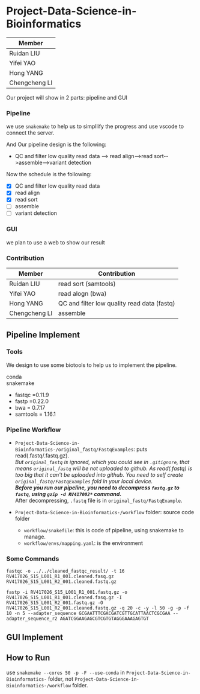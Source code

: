 # Project-Data-Science-in-Bioinformatics 

|  Member       | 
|  ----         |
| Ruidan LIU    | 
| Yifei YAO     | 
| Hong YANG     | 
| Chengcheng LI | 


Our project will show in 2 parts: pipeline and GUI

### Pipeline

we use `snakemake` to help us to simpllify the progress and use vscode to connect the server.

And Our pipeline design is the following:

- QC and filter low quality read data --> read align-->read sort-->assemble-->variant detection

Now the schedule is the following:

- [x] QC and filter low quality read data
- [x] read align
- [x] read sort
- [ ] assemble
- [ ] variant detection

### GUI

we plan to use a web to show our result

### Contribution

|  Member       | Contribution|
|  ----------   |-------------|
| Ruidan LIU    | read sort (samtools)   |
| Yifei YAO     | read alogn (bwa)|
| Hong YANG     | QC and filter low quality read data (fastq)|
| Chengcheng LI | assemble |

## Pipeline Implement

### Tools

We design to use some biotools to help us to implement the pipeline.

conda</br>
snakemake</br>
- fastqc =0.11.9
- fastp =0.22.0
- bwa = 0.7.17
- samtools = 1.16.1

### Pipeline Workflow

* `Project-Data-Science-in-Bioinformatics-/original_fastq/FastqExamples`: puts read(.fastq/.fastq.gz). </br>
*But `original_fastq` is ignored, which you could see in `.gitignore`, that means `original_fastq` will be not uploaded to github. As read(.fastq) is too big that it can't be uploaded into github. You need to self create `original_fastq/FastqExamples` fold in your local device.*</br>
***Before you run our pipeline, you need to decompress `fastq.gz` to `fastq`, using `gzip -d RV417002*` command.***</br>
After decompressing, `.fastq` file is in `original_fastq/FastqExample`.</br>

* `Project-Data-Science-in-Bioinformatics-/workflow` folder: source code folder </br>
  * `workflow/snakefile`: this is code of pipeline, using snakemake to manage.</br>
  * `workflow/envs/mapping.yaml`: is the environment

### Some Commands

```
fastqc -o ../../cleaned_fastqc_result/ -t 16 RV417026_S15_L001_R1_001.cleaned.fasq.gz RV417026_S15_L001_R2_001.cleaned.fastq.gz
```

```
fastp -i RV417026_S15_L001_R1_001.fastq.gz -o RV417026_S15_L001_R1_001.cleaned.fasq.gz -I RV417026_S15_L001_R2_001.fastq.gz -O RV417026_S15_L001_R2_001.cleaned.fastq.gz -q 20 -c -y -l 50 -g -p -f 10 -n 5 --adapter_sequence GCGAATTTCGACGATCGTTGCATTAACTCGCGAA --adapter_sequence_r2 AGATCGGAAGAGCGTCGTGTAGGGAAAGAGTGT
```


## GUI Implement

## How to Run

use `snakemake --cores 50 -p -F --use-conda` in `Project-Data-Science-in-Bioinformatics-` folder, not `Project-Data-Science-in-Bioinformatics-/workflow` folder.

